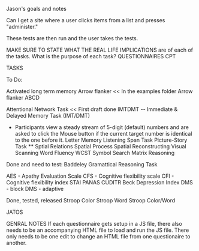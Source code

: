 Jason's goals and notes


Can I get a site where a user clicks items from a list and presses "administer."

These tests are then run and the user takes the tests. 



MAKE SURE TO STATE WHAT THE REAL LIFE IMPLICATIONS 
are of each of the tasks. What is the purpose of each task?
QUESTIONNAIRES
CPT


TASKS

To Do:


Activated long term memory
Arrow flanker << In the examples folder 
Arrow flanker ABCD

Attentional Network Task << First draft done
IMTDMT -- Immediate & Delayed Memory Task (IMT/DMT)
 * Participants view a steady stream of 5-digit (default) numbers and are asked to click the Mouse button if the current target number is identical to the one before it.
Letter Memory 
Listening Span Task
Picture-Story Task **
Sptial Relations
Spatial Process
Spatial Reconstructing
Visual Scanning
Word Fluency
WCST
Symbol Search
Matrix Reasoning


Done and need to test:
Baddeley Gramattical Reasoning Task

AES - Apathy Evaluation Scale 
CFS - Cognitive flexibility scale
CFI - Cognitive flexibility index
STAI
PANAS
CUDITR
Beck Depression Index
DMS - block
DMS - adaptive



Done, tested, released
Stroop Color
Stroop Word
Stroop Color/Word


JATOS


GENRAL NOTES
If each questionnaire gets setup in a JS file, there also needs to be an accompanying HTML file to load and run the JS file. There only needs to be one edit to change an HTML file from one questionaire to another.